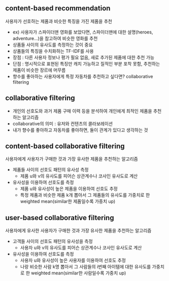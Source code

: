 ## content-based recommendation
사용자가 선호하는 제품과 비슷한 특징을 가진 제품을 추천
- ex) 사용자가 스파이더맨 영화를 보았다면, 스파이더맨에 대한 설명(heroes, adventure...)을 참고하여 비슷한 영화를 추천
- 상품들 사이의 유사도를 측정하는 것이 중요
- 상품들의 특징을 수치화하는 TF-IDF를 사용
- 장점 : 다른 사용자 정보나 평가 필요 없음, 새로 추가된 제품에 대한 추천 가능
- 단점 : 명시적으로 표현된 특징만 캐치 가능하고 질적인 부분 포착 못함, 추천하는 제품이 비슷한 장르에 머무름
- 향수를 좋아하는 사용자에게 특정 자동차를 추천하고 싶다면? collaborative filtering

## collaborative filtering
- 개인의 선호도와 과거 제품 구매 이력 등을 분석하여 개인에게 최적인 제품을 추천하는 알고리즘
- collaborative의 의미 : 유저와 컨텐츠의 콜라보레이션
- 내가 향수를 좋아하고 자동차를 좋아하면, 둘이 관계가 있다고 생각하는 것

## content-based collaborative filtering
사용자에게 사용자가 구매한 것과 가장 유사한 제품을 추천하는 알고리즘
- 제품들 사이의 선호도 패턴의 유사성 측정
  - 제품 u와 v의 유사도를 피어슨 상관계수나 코사인 유사도로 계산
- 유사성을 이용하여 선호도를 측정
  - 제품 u와 유사성이 높은 제품을 이용하여 선호도 추정
  - 특정 제품과 비슷한 제품 k개 뽑아서 그 제품들의 유사도를 가중치로 한 weighted mean(similar한 제품일수록 가중치 up)
  
## user-based collaborative filtering
사용자에게 유사한 사용자가 구매한 것과 가장 유사한 제품을 추천하는 알고리즘
- 고객들 사이의 선호도 패턴의 유사성을 측정
  - 사용자 u와 v의 유사도를 피어슨 상관계수나 코사인 유사도로 계산
- 유사성을 이용하여 선호도를 측정
  - 사용자 u와 유사성이 높은 사용자를 이용하여 선호도 추정
  - 나랑 비슷한 사람 k명 뽑아서 그 사람들의 i번째 아이템에 대한 유사도를 가중치로 한 weighted mean(similar한 사람일수록 가중치 up)
